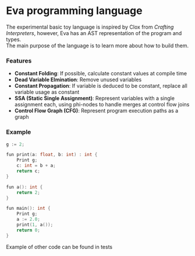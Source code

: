 # Eva programming language

The experimental basic toy language is inspired by Clox from *Crafting Interpreters*, however, Eva has an AST representation of the program and types.  
The main purpose of the language is to learn more about how to build them.

### Features
- **Constant Folding**: If possible, calculate constant values at compile time
- **Dead Variable Elmination**: Remove unused variables
- **Constant Propagation**: If variable is deduced to be constant, replace all variable usage as constant
- **SSA (Static Single Assignment)**: Represent variables with a single assignment each, using phi-nodes to handle merges at control flow joins
- **Control Flow Graph (CFG)**: Represent program execution paths as a graph

### Example

```cpp
g := 2;

fun print(a: float, b: int) : int {
    Print g;
    c: int = b + a;
    return c;
}

fun a(): int {
    return 2;
}

fun main(): int {
    Print g;
    a := 2.0;
    print(1, a());
    return 0;
}
```
Example of other code can be found in tests
